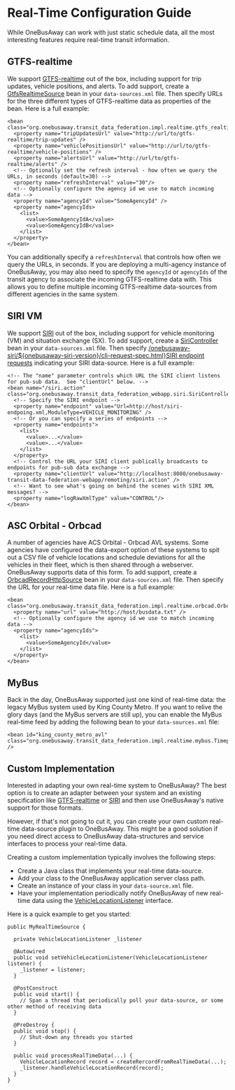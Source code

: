 # Real-Time Configuration Guide  
  
While OneBusAway can work with just static schedule data, all the most interesting features require real-time transit
information.

## GTFS-realtime

We support [GTFS-realtime](http://code.google.com/transit/realtime/) out of the box, including support for trip updates,
vehicle positions, and alerts.  To add support, create a
[GtfsRealtimeSource](./apidocs/org/onebusaway/transit_data_federation/impl/realtime/gtfs_realtime/GtfsRealtimeSource.html)
bean in your `data-sources.xml` file.  Then specify URLs for the three different types of GTFS-realtime data as
properties of the bean.  Here is a full example: 
  
~~~
<bean class="org.onebusaway.transit_data_federation.impl.realtime.gtfs_realtime.GtfsRealtimeSource">
  <property name="tripUpdatesUrl" value="http://url/to/gtfs-realtime/trip-updates" />
  <property name="vehiclePositionsUrl" value="http://url/to/gtfs-realtime/vehicle-positions" />
  <property name="alertsUrl" value="http://url/to/gtfs-realtime/alerts" />
  <!-- Optionally set the refresh interval - how often we query the URLs, in seconds (default=30) -->
  <property name="refreshInterval" value="30"/>
  <!-- Optionally configure the agency id we use to match incoming data -->
  <property name="agencyId" value="SomeAgencyId" />
  <property name="agencyIds>
    <list>
      <value>SomeAgencyIdA</value>
      <value>SomeAgencyIdB</value>
    </list>
  </property>
</bean>
~~~

You can additionally specify a `refreshInterval` that controls how often we query the URLs, in seconds.  If you
are deploying a multi-agency instance of OneBusAway, you may also need to specify the `agencyId` or `agencyIds`
of the transit agency to associate the incoming GTFS-realtime data with.  This allows you to define multiple incoming
GTFS-realtime data-sources from different agencies in the same system.

## SIRI VM

We support [SIRI](http://siri.org.uk/) out of the box, including support for vehicle monitoring (VM) and situation
exchange (SX).  To add support, create a [SiriController](./apidocs/org/onebusaway/transit_data_federation_webapp/siri/SiriController.html)
bean in your `data-sources.xml` file.  Then specify
[/onebusaway-siri/${onebusaway-siri-version}/cli-request-spec.html}SIRI endpoint requests](${site_base_url) indicating
your SIRI data-source.  Here is a full example:

~~~
<!-- The "name" parameter controls which URL the SIRI client listens for pub-sub data.  See "clientUrl" below. -->
<bean name="/siri.action" class="org.onebusaway.transit_data_federation_webapp.siri.SiriController">
  <!-- Specify the SIRI endpoint -->
  <property name="endpoint" value="Url=http://host/siri-endpoing.xml,ModuleType=VEHICLE_MONITORING" />
  <!-- Or you can specify a series of endpoints -->
  <property name="endpoints">
    <list>
      <value>...</value>
      <value>...</value>
    </list>
  </property>
  <!-- Control the URL your SIRI client publically broadcasts to endpoints for pub-sub data exchange -->
  <property name="clientUrl" value="http://localhost:8080/onebusaway-transit-data-federation-webapp/remoting/siri.action" />  
  <!-- Want to see what's going on behind the scenes with SIRI XML messages? -->
  <property name="logRawXmlType" value="CONTROL"/>
</bean>
~~~

## ASC Orbital - Orbcad

A number of agencies have ACS Orbital - Orbcad AVL systems.  Some agencies have configured the data-export option of
these systems to spit out a CSV file of vehicle locations and schedule deviations for all the vehicles in their fleet,
which is then shared through a webserver.  OneBusAway supports data of this form.  To add support, create a
[OrbcadRecordHttpSource](./apidocs/org/onebusaway/transit_data_federation/impl/realtime/orbcad/OrbcadRecordHttpSource.html)
bean in your `data-sources.xml` file.  Then specify the URL for your real-time data file.  Here is a full example:

~~~
<bean class="org.onebusaway.transit_data_federation.impl.realtime.orbcad.OrbcadRecordHttpSource">
  <property name="url" value="http://host/busdata.txt" />
  <!-- Optionally configure the agency id we use to match incoming data -->
  <property name="agencyIds">
    <list>
      <value>SomeAgencyId</value>
    </list>
  </property>
</bean>
~~~

## MyBus

Back in the day, OneBusAway supported just one kind of real-time data: the legacy MyBus system used by King County
Metro.  If you want to relive the glory days (and the MyBus servers are still up), you can enable the MyBus real-time
feed by adding the following bean to your `data-sources.xml` file:

~~~
<bean id="king_county_metro_avl" class="org.onebusaway.transit_data_federation.impl.realtime.mybus.TimepointPredictionServiceImpl" />
~~~

## Custom Implementation

Interested in adapting your own real-time system to OneBusAway?  The best option is to create an adapter between your system
and an existing specification like [GTFS-realtime](http://code.google.com/transit/realtime/) or [SIRI](http://siri.org.uk/)
and then use OneBusAway's native support for those formats.

However, if that's not going to cut it, you can create your own custom real-time data-source plugin to OneBusAway.  This
might be a good solution if you need direct access to OneBusAway data-structures and service interfaces to process your
real-time data.

Creating a custom implementation typically involves the following steps:
  
* Create a Java class that implements your real-time data-source.
* Add your class to the OneBusAway application server class path.
* Create an instance of your class in your `data-source.xml` file.
* Have your implementation periodically notify OneBusAway of new real-time data using the [VehicleLocationListener](./apidocs/org/onebusaway/realtime/api/VehicleLocationListener.html) interface.
  
Here is a quick example to get you started:
  
~~~
public MyRealTimeSource {

  private VehicleLocationListener _listener

  @Autowired
  public void setVehicleLocationListener(VehicleLocationListener listener) {
    _listener = listener;
  }
  
  @PostConstruct
  public void start() {
    // Span a thread that periodically poll your data-source, or some other method of receiving data
  }
  
  @PreDestroy {
  public void stop() {
    // Shut-down any threads you started
  }
  
  public void processRealTimeData(...) {
    VehicleLocationRecord record = createRercordFromRealTimeData(...);
    _listener.handleVehicleLocationRecord(record);
  }
}
~~~